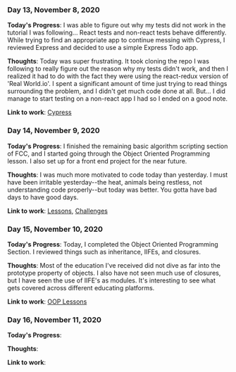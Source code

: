### Day 13, November 8, 2020

**Today's Progress**: I was able to figure out why my tests did not work in the tutorial I was following... React tests and non-react tests behave differently. While trying to find an appropriate app to continue messing with Cypress, I reviewed Express and decided to use a simple Express Todo app.

**Thoughts**: Today was super frustrating. It took cloning the repo I was following to really figure out the reason why my tests didn't work, and then I realized it had to do with the fact they were using the react-redux version of 'Real World.io'. I spent a significant amount of time just trying to read things surrounding the problem, and I didn't get much code done at all. But... I did manage to start testing on a non-react app I had so I ended on a good note.

**Link to work**: [Cypress](https://github.com/jdemarc/cypress-playground)

### Day 14, November 9, 2020

**Today's Progress**: I finished the remaining basic algorithm scripting section of FCC, and I started going through the Object Oriented Programming lesson. I also set up for a front end project for the near future.

**Thoughts**: I was much more motivated to code today than yesterday. I must have been irritable yesterday--the heat, animals being restless, not understanding code properly--but today was better. You gotta have bad days to have good days.

**Link to work**: [Lessons](https://github.com/jdemarc/100-days-of-code/tree/main/oop), [Challenges](https://github.com/jdemarc/100-days-of-code/tree/main/basic-algorithm-scripting)

### Day 15, November 10, 2020

**Today's Progress**: Today, I completed the Object Oriented Programming Section. I reviewed things such as inheritance, IIFEs, and closures.

**Thoughts**: Most of the education I've received did not dive as far into the prototype property of objects. I also have not seen much use of closures, but I have seen the use of IIFE's as modules. It's interesting to see what gets covered across different educating platforms.

**Link to work**: [OOP Lessons](https://github.com/jdemarc/100-days-of-code/tree/main/oop)

### Day 16, November 11, 2020

**Today's Progress**:

**Thoughts**:

**Link to work**: